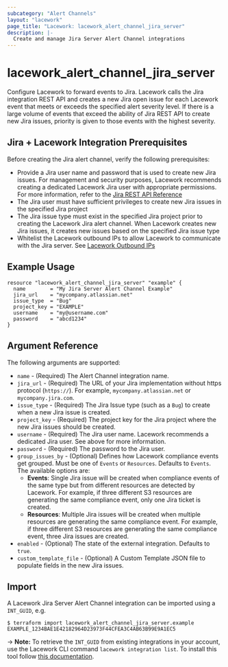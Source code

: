 ```yaml
---
subcategory: "Alert Channels"
layout: "lacework"
page_title: "Lacework: lacework_alert_channel_jira_server"
description: |-
  Create and manage Jira Server Alert Channel integrations
---
```


# lacework\_alert\_channel\_jira\_server

Configure Lacework to forward events to Jira. Lacework calls the Jira integration REST API and creates a new Jira open issue for each Lacework event that meets or exceeds the specified alert severity level. If there is a large volume of events that exceed the ability of Jira REST API to create new Jira issues, priority is given to those events with the highest severity.

## Jira + Lacework Integration Prerequisites

Before creating the Jira alert channel, verify the following prerequisites:

* Provide a Jira user name and password that is used to create new Jira issues. For management and security purposes, Lacework recommends creating a dedicated Lacework Jira user with appropriate permissions. For more information, refer to the [Jira REST API Reference](https://developer.atlassian.com/server/jira/platform/rest-apis/)
* The Jira user must have sufficient privileges to create new Jira issues in the specified Jira project
* The Jira issue type must exist in the specified Jira project prior to creating the Lacework Jira alert channel. When Lacework creates new Jira issues, it creates new issues based on the specified Jira issue type
* Whitelist the Lacework outbound IPs to allow Lacework to communicate with the Jira server. See [Lacework Outbound IPs](https://support.lacework.com/hc/en-us/articles/360052140433)

## Example Usage

```hcl
resource "lacework_alert_channel_jira_server" "example" {
  name        = "My Jira Server Alert Channel Example"
  jira_url    = "mycompany.atlassian.net"
  issue_type  = "Bug"
  project_key = "EXAMPLE"
  username    = "my@username.com"
  password    = "abcd1234"
}
```

## Argument Reference

The following arguments are supported:

* `name` - (Required) The Alert Channel integration name.
* `jira_url` - (Required) The URL of your Jira implementation without https protocol (`https://`). For example, `mycompany.atlassian.net` or `mycompany.jira.com`.
* `issue_type` - (Required) The Jira Issue type (such as a `Bug`) to create when a new Jira issue is created.
* `project_key` - (Required) The project key for the Jira project where the new Jira issues should be created.
* `username` - (Required) The Jira user name. Lacework recommends a dedicated Jira user. See above for more information.
* `password` - (Required) The password to the Jira user.
* `group_issues_by` - (Optional) Defines how Lacework compliance events get grouped. Must be one of `Events` or `Resources`. Defaults to `Events`.
  The available options are:
  * **Events**:	Single Jira issue will be created when compliance events of the same type but from different resources are detected by Lacework. For example, if three different S3 resources are generating the same compliance event, only one Jira ticket is created.
  * **Resources**: Multiple Jira issues will be created when multiple resources are generating the same compliance event. For example, if three different S3 resources are generating the same compliance event, three Jira issues are created.
* `enabled` - (Optional) The state of the external integration. Defaults to `true`.
* `custom_template_file` - (Optional) A Custom Template JSON file to populate fields in the new Jira issues.

## Import

A Lacework Jira Server Alert Channel integration can be imported using a `INT_GUID`, e.g.

```
$ terraform import lacework_alert_channel_jira_server.example EXAMPLE_1234BAE1E42182964D23973F44CFEA3C4AB63B99E9A1EC5
```
-> **Note:** To retrieve the `INT_GUID` from existing integrations in your account, use the
	Lacework CLI command `lacework integration list`. To install this tool follow
	[this documentation](https://docs.lacework.com/cli/).

